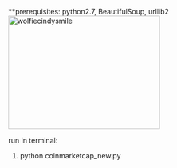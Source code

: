 **prerequisites: python2.7, BeautifulSoup, urllib2
<img src="https://cointelegraph.com/images/725_Ly9jb2ludGVsZWdyYXBoLmNvbS9zdG9yYWdlL3VwbG9hZHMvdmlldy84YTY4MzA3YThlODQwMzQ0NGYwNzBkMzk1ZmZmYWIwNC5qcGc=.jpg" alt="wolfiecindysmile" style="width:304px;height:228px;">

run in terminal:

1. python coinmarketcap_new.py
